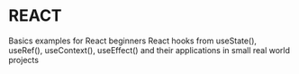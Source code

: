 # REACT
Basics examples for React beginners
React hooks from useState(), useRef(), useContext(), useEffect() and their applications in small real world projects

